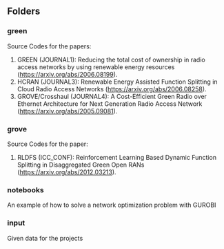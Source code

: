 ## Folders

### green

Source Codes for the papers:

1. GREEN (JOURNAL1): Reducing the total cost of ownership in radio access networks by using renewable energy resources
   (https://arxiv.org/abs/2006.08199).
2. HCRAN (JOURNAL3): Renewable Energy Assisted Function Splitting in Cloud Radio Access Networks
   (https://arxiv.org/abs/2006.08258).
3. GROVE/Crosshaul (JOURNAL4): A Cost-Efficient Green Radio over Ethernet Architecture for Next Generation Radio Access
   Network (https://arxiv.org/abs/2005.09081).

### grove

Source Codes for the paper:

1. RLDFS (ICC_CONF): Reinforcement Learning Based Dynamic Function Splitting in Disaggregated Green Open RANs
   (https://arxiv.org/abs/2012.03213).

### notebooks

An example of how to solve a network optimization problem with GUROBI

### input

Given data for the projects


